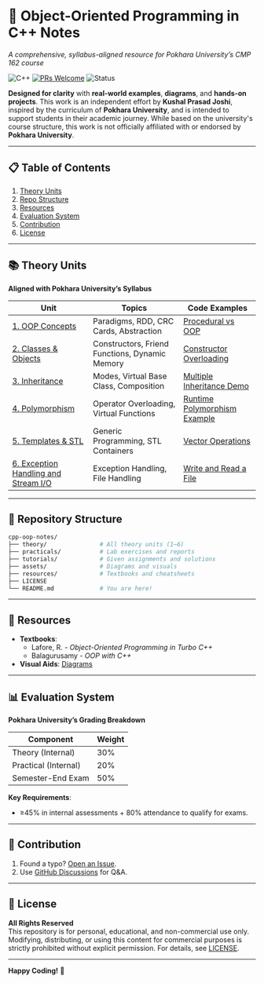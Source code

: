 # 🧠 Object-Oriented Programming in C++ Notes  
*A comprehensive, syllabus-aligned resource for Pokhara University’s CMP 162 course* 

![C++](https://img.shields.io/badge/C++-Intermediate-blue?logo=cplusplus) 
[![PRs Welcome](https://img.shields.io/badge/PRs-Welcome-brightgreen.svg)](https://github.com/KushalPrasadJoshi/programming-in-c/pulls)
![Status](https://img.shields.io/badge/Status-Active-brightgreen)

**Designed for clarity** with **real-world examples**, **diagrams**, and **hands-on projects**. This work is an independent effort by **Kushal Prasad Joshi**, inspired by the curriculum of **Pokhara University**, and is intended to support students in their academic journey. While based on the university's course structure, this work is not officially affiliated with or endorsed by **Pokhara University**.

---

## 📋 Table of Contents  
1. [Theory Units](#-theory-units)   
2. [Repo Structure](#-repository-structure)  
3. [Resources](#-resources)  
4. [Evaluation System](#-evaluation-system)  
5. [Contribution](#-contribution)  
6. [License](#-license)  

---

## 📚 Theory Units  
**Aligned with Pokhara University’s Syllabus**  

| Unit | Topics | Code Examples |  
|------|--------|---------------|  
| [1. OOP Concepts](theory/01-oop-concepts/) | Paradigms, RDD, CRC Cards, Abstraction | [Procedural vs OOP](theory/01-oop-concepts/procedural-vs-oop.cpp) |  
| [2. Classes & Objects](theory/02-classes-objects/) | Constructors, Friend Functions, Dynamic Memory | [Constructor Overloading](theory/02-classes-objects/constructor-overloading.cpp) |  
| [3. Inheritance](theory/03-inheritance/) | Modes, Virtual Base Class, Composition | [Multiple Inheritance Demo](theory/03-inheritance/multiple-inheritance.cpp) |  
| [4. Polymorphism](theory/04-polymorphism/) | Operator Overloading, Virtual Functions | [Runtime Polymorphism Example](theory/04-polymorphism/virtual-functions.cpp) |  
| [5. Templates & STL](theory/05-templates-stl/) | Generic Programming, STL Containers | [Vector Operations](theory/05-templates-stl/stl-vector-demo.cpp) |  
| [6. Exception Handling and Stream I/O](theory/06-exception-handling-and-stream-io/) | Exception Handling, File Handling | [Write and Read a File](theory/06-exception-handling-and-stream-io/read-and-write-file.cpp)

---

## 📂 Repository Structure  
```bash
cpp-oop-notes/
├── theory/               # All theory units (1–6)
├── practicals/           # Lab exercises and reports
├── tutorials/            # Given assignments and solutions
├── assets/               # Diagrams and visuals
├── resources/            # Textbooks and cheatsheets
├── LICENSE
└── README.md             # You are here!
```

---

## 📖 Resources  
- **Textbooks**:  
  - Lafore, R. - *Object-Oriented Programming in Turbo C++*
  - Balagurusamy - *OOP with C++* 
- **Visual Aids**: [Diagrams](assets/) 

---

## 📊 Evaluation System  
**Pokhara University’s Grading Breakdown**  

| Component | Weight |  
|-----------|--------|  
| Theory (Internal) | 30% |  
| Practical (Internal) | 20% |  
| Semester-End Exam | 50% |  

**Key Requirements**:  
- ≥45% in internal assessments + 80% attendance to qualify for exams.  

---

## 🤝 Contribution  
1. Found a typo? [Open an Issue](https://github.com/KushalPrasadJoshi/object-oriented-programming-in-c++/issues).  
2. Use [GitHub Discussions](https://github.com/KushalPrasadJoshi/object-oriented-programming-in-c++/discussions) for Q&A.  

---

## 📜 License  
**All Rights Reserved**  
This repository is for personal, educational, and non-commercial use only. Modifying, distributing, or using this content for commercial purposes is strictly prohibited without explicit permission. For details, see [LICENSE](LICENSE).  

---

**Happy Coding!** 🎉  
